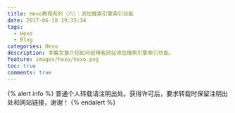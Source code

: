 ```yaml
---
title: Hexo教程系列（六）：添加搜索引擎索引功能
date: 2017-06-10 19:35:34
tags:
  - Hexo
  - Blog
categories: Hexo
description: 本篇文章介绍如何给博客网站添加搜索引擎索引功能。
feature: images/hexo/hexo.png
toc: true
comments: true
---
```


{% alert info %}
普通个人转载请注明出处。获得许可后，要求转载时保留注明出处和网站链接，谢谢！
{% endalert %}
